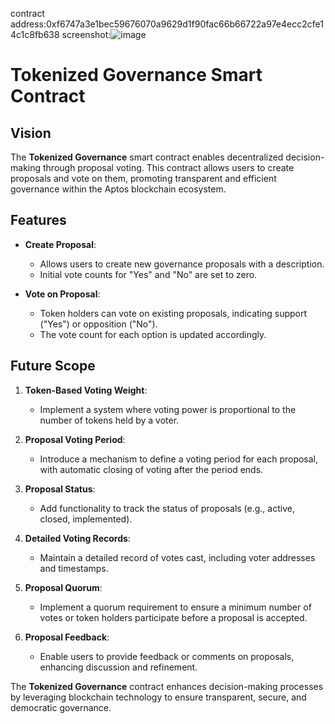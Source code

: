 contract address:0xf6747a3e1bec59676070a9629d1f90fac66b66722a97e4ecc2cfe14c1c8fb638
screenshot:![image](https://github.com/user-attachments/assets/78512786-bd0c-4eec-9c6a-26b85633b971)

# Tokenized Governance Smart Contract

## Vision

The **Tokenized Governance** smart contract enables decentralized decision-making through proposal voting. This contract allows users to create proposals and vote on them, promoting transparent and efficient governance within the Aptos blockchain ecosystem.

## Features

- **Create Proposal**:

  - Allows users to create new governance proposals with a description.
  - Initial vote counts for "Yes" and "No" are set to zero.

- **Vote on Proposal**:
  - Token holders can vote on existing proposals, indicating support ("Yes") or opposition ("No").
  - The vote count for each option is updated accordingly.

## Future Scope

1. **Token-Based Voting Weight**:

   - Implement a system where voting power is proportional to the number of tokens held by a voter.

2. **Proposal Voting Period**:

   - Introduce a mechanism to define a voting period for each proposal, with automatic closing of voting after the period ends.

3. **Proposal Status**:

   - Add functionality to track the status of proposals (e.g., active, closed, implemented).

4. **Detailed Voting Records**:

   - Maintain a detailed record of votes cast, including voter addresses and timestamps.

5. **Proposal Quorum**:

   - Implement a quorum requirement to ensure a minimum number of votes or token holders participate before a proposal is accepted.

6. **Proposal Feedback**:
   - Enable users to provide feedback or comments on proposals, enhancing discussion and refinement.

The **Tokenized Governance** contract enhances decision-making processes by leveraging blockchain technology to ensure transparent, secure, and democratic governance.
